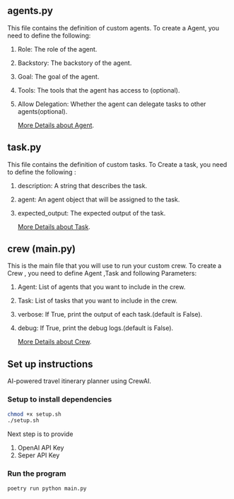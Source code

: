 ## agents.py
This file contains the definition of custom agents.
To create a Agent, you need to define the following:
1. Role: The role of the agent.
2. Backstory: The backstory of the agent.
3. Goal: The goal of the agent.
4. Tools: The tools that the agent has access to (optional).
5. Allow Delegation: Whether the agent can delegate tasks to other agents(optional).

    [More Details about Agent](https://docs.crewai.com/concepts/agents).

## task.py
This file contains the definition of custom tasks.
To Create a task, you need to define the following :
1. description: A string that describes the task.
2. agent: An agent object that will be assigned to the task.
3. expected_output: The expected output of the task.

    [More Details about Task](https://docs.crewai.com/concepts/tasks).

## crew (main.py)
This is the main file that you will use to run your custom crew.
To create a Crew , you need to define Agent ,Task and following Parameters:
1. Agent: List of agents that you want to include in the crew.
2. Task: List of tasks that you want to include in the crew.
3. verbose: If True, print the output of each task.(default is False).
4. debug: If True, print the debug logs.(default is False).

    [More Details about Crew](https://docs.crewai.com/concepts/crew).


## Set up instructions

AI-powered travel itinerary planner using CrewAI.

### Setup to install dependencies
```bash
chmod +x setup.sh
./setup.sh
```
Next step is to provide
1. OpenAI API Key
2. Seper API Key

### Run the program
```bash
poetry run python main.py
```
